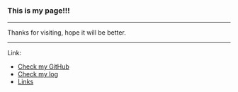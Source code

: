### This is my page!!!

---

Thanks for visiting, hope it will be better.

---

Link:
* [Check my GitHub](https://github.com/rafifpriyo/os212)
* [Check my log](..blob/master/TXT/mylog.txt)
* [Links](..blob/master/links.md) 
